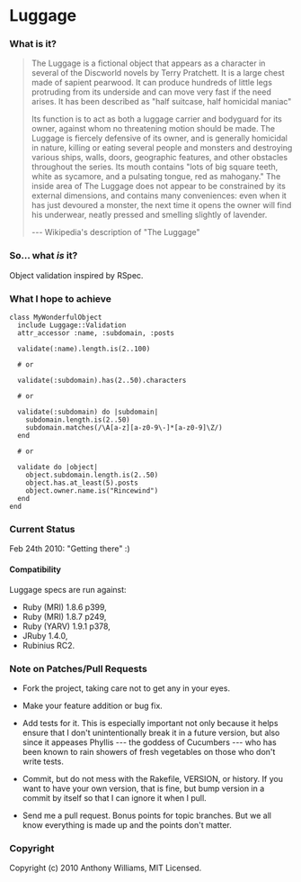 # Luggage

### What is it?

> The Luggage is a fictional object that appears as a character in several of
> the Discworld novels by Terry Pratchett. It is a large chest made of sapient
> pearwood. It can produce hundreds of little legs protruding from its
> underside and can move very fast if the need arises. It has been described
> as "half suitcase, half homicidal maniac"
>
> Its function is to act as both a luggage carrier and bodyguard for its
> owner, against whom no threatening motion should be made. The Luggage is
> fiercely defensive of its owner, and is generally homicidal in nature,
> killing or eating several people and monsters and destroying various ships,
> walls, doors, geographic features, and other obstacles throughout the
> series. Its mouth contains "lots of big square teeth, white as sycamore, and
> a pulsating tongue, red as mahogany." The inside area of The Luggage does
> not appear to be constrained by its external dimensions, and contains many
> conveniences: even when it has just devoured a monster, the next time it
> opens the owner will find his underwear, neatly pressed and smelling
> slightly of lavender.
>
> --- Wikipedia's description of "The Luggage"

### So... what _is_ it?

Object validation inspired by RSpec.

### What I hope to achieve

    class MyWonderfulObject
      include Luggage::Validation
      attr_accessor :name, :subdomain, :posts

      validate(:name).length.is(2..100)

      # or

      validate(:subdomain).has(2..50).characters

      # or

      validate(:subdomain) do |subdomain|
        subdomain.length.is(2..50)
        subdomain.matches(/\A[a-z][a-z0-9\-]*[a-z0-9]\Z/)
      end

      # or

      validate do |object|
        object.subdomain.length.is(2..50)
        object.has.at_least(5).posts
        object.owner.name.is("Rincewind")
      end
    end

### Current Status

Feb 24th 2010: "Getting there" :)

#### Compatibility

Luggage specs are run against:

  * Ruby (MRI) 1.8.6 p399,
  * Ruby (MRI) 1.8.7 p249,
  * Ruby (YARV) 1.9.1 p378,
  * JRuby 1.4.0,
  * Rubinius RC2.

### Note on Patches/Pull Requests

* Fork the project, taking care not to get any in your eyes.

* Make your feature addition or bug fix.

* Add tests for it. This is especially important not only because it helps
  ensure that I don't unintentionally break it in a future version, but also
  since it appeases Phyllis --- the goddess of Cucumbers --- who has been
  known to rain showers of fresh vegetables on those who don't write tests.

* Commit, but do not mess with the Rakefile, VERSION, or history. If you want
  to have your own version, that is fine, but bump version in a commit by
  itself so that I can ignore it when I pull.

* Send me a pull request. Bonus points for topic branches. But we all know
  everything is made up and the points don't matter.

### Copyright

Copyright (c) 2010 Anthony Williams, MIT Licensed.
